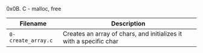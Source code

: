 0x0B. C - malloc, free

| Filename | Description |
| -------- | ----------- |
| `0-create_array.c` | Creates an array of chars, and initializes it with a specific char |